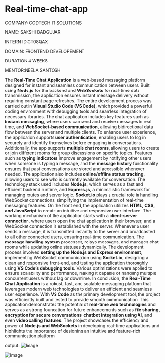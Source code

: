 # Real-time-chat-app

COMPANY: CODTECH IT SOLUTIONS

NAME: SAKSHI BADGUJAR

INTERN ID:CT08QAX

DOMAIN: FRONTEND DEVELOPEMENT

DURATION:4 WEEKS

MENTOR:NEELA SANTOSH

The **Real-Time Chat Application** is a web-based messaging platform designed for instant and seamless communication between users. Built using **Node.js** for the backend and **WebSockets** for real-time data transmission, the application ensures instant message delivery without requiring constant page refreshes. The entire development process was carried out in **Visual Studio Code (VS Code)**, which provided a powerful coding environment with debugging tools and seamless integration of necessary libraries. The chat application includes key features such as **instant messaging**, where users can send and receive messages in real time, and **WebSocket-based communication**, allowing bidirectional data flow between the server and multiple clients. To enhance user experience, the application supports **user authentication**, enabling users to log in securely and identify themselves before engaging in conversations. Additionally, the app supports **multiple chat rooms**, allowing users to create or join different rooms for group discussions on specific topics. Features such as **typing indicators** improve engagement by notifying other users when someone is typing a message, and the **message history** functionality ensures that past conversations are stored and accessible whenever needed. The application also includes **online/offline status tracking**, allowing users to see who is currently available for conversation. The technology stack used includes **Node.js**, which serves as a fast and efficient backend runtime, and **Express.js**, a minimalistic framework for managing routes and server logic. **Socket.io** plays a crucial role in handling WebSocket connections, simplifying the implementation of real-time messaging features. On the front end, the application utilizes **HTML, CSS, and JavaScript** to create an intuitive and responsive user interface. The working mechanism of the application starts with a **client-server connection**, where users open the chat application in their browser, and a WebSocket connection is established with the server. Whenever a user sends a message, it is transmitted instantly to the server and broadcasted to all other connected users, ensuring real-time communication. The **message handling system** processes, relays messages, and manages chat rooms while updating online statuses dynamically. The development process involved **setting up the Node.js and Express environment**, implementing WebSocket communication using **Socket.io**, designing a clean and responsive front-end, and testing the application thoroughly using **VS Code’s debugging tools**. Various optimizations were applied to ensure scalability and performance, making it capable of handling multiple concurrent users without lag or downtime. In conclusion, the **Real-Time Chat Application** is a robust, fast, and scalable messaging platform that leverages modern web technologies to deliver an efficient and seamless user experience. With **VS Code** as the primary development tool, the project was efficiently built and tested to provide smooth communication. This application demonstrates the potential of **real-time web technologies** and serves as a strong foundation for future enhancements such as **file sharing, encryption for secure conversations, chatbot integration using AI**, and even **video calling features**. The project showcases the efficiency and power of **Node.js and WebSockets** in developing real-time applications and highlights the importance of designing an intuitive and feature-rich communication platform.

output:
![Image](https://github.com/user-attachments/assets/4af8f715-ed0f-4d3a-bc13-5ae7a9b13ed0)

![Image](https://github.com/user-attachments/assets/b9459c54-676a-4114-b84a-dd0d6f91bca6)
